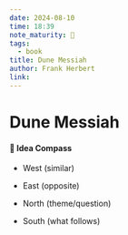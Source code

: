 ```yaml
---
date: 2024-08-10
time: 18:39
note_maturity: 🌱
tags:
  - book
title: Dune Messiah
author: Frank Herbert
link:
---
```

# Dune Messiah













#### 🧭  Idea Compass
- West  (similar) 

- East (opposite)

- North (theme/question)

- South (what follows)